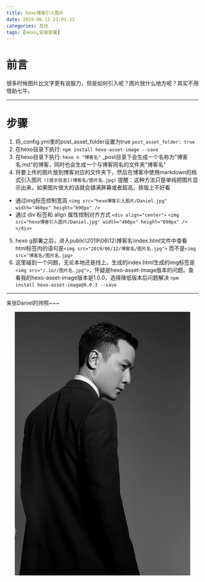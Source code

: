```yaml
---
title: hexo博客引入图片
date: 2019-06-12 21:01:23
categories: 其他
tags: [Hexo,安装部署]
---
```

# 前言
很多时候图片比文字更有说服力，但是如何引入呢？图片放什么地方呢？其实不用借助七牛。

***
# 步骤
1. 将_config.yml里的post_asset_folder设置为true
`post_asset_folder: true`
2. 在hexo目录下执行:
`npm install hexo-asset-image --save`
3. 在hexo目录下执行:
`hexo n "博客名"`
_post目录下会生成一个名称为"博客名.md"的博客，同时也会生成一个与博客同名的文件夹"博客名"
4. 将要上传的图片放到博客对应的文件夹下，然后在博客中使用markdown的格式引入图片
`![提示信息](博客名/图片名.jpg)`
提醒：这种方法只是单纯把图片显示出来，如果图片很大的话就会铺满屏幕或者超高，排版上不好看
+ 通过img标签控制宽高
`<img src="hexo博客引入图片/Daniel.jpg" width="460px" height="690px" />`
+ 通过 div 标签和 align 属性控制对齐方式
`<div align="center">`
`<img src="hexo博客引入图片/Daniel.jpg" width="460px" height="690px" />`
`</div>`

5. hexo g部署之后，进入public\2019\06\12\博客名\index.html文件中查看
html标签内的语句是`<img src="2019/06/12/博客名/图片名.jpg">`
而不是`<img src="博客名/图片名.jpg>`
6. 这里碰到一个问题，无论本地还是线上，生成的index.html生成的img标签是`<img src="/.io//图片名.jpg">`，怀疑是hexo-asset-image版本的问题。查看我的hexo-asset-image版本是1.0.0，选择降低版本后问题解决
`npm install hexo-asset-image@0.0.3 --save`
***
来张Daniel的帅照~~~
<div align="center">
<img src="hexo博客引入图片/Daniel.jpg" width="460px" height="690px" alt="不好啦，图片不见啦~~" title="你是我的粉丝吗"/>
</div>
